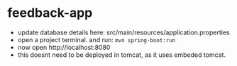 # feedback-app

- update database details here: src/main/resources/application.properties
- open a project terminal. and run: `mvn spring-boot:run`
- now open http://localhost:8080
- this doesnt need to be deployed in tomcat, as it uses embeded tomcat.
